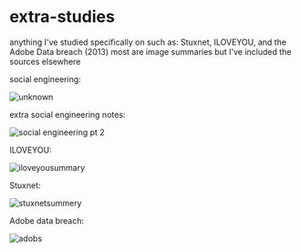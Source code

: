 # extra-studies
anything I've studied specifically on such as: Stuxnet, ILOVEYOU, and the Adobe Data breach (2013)
most are image summaries but I've included the sources elsewhere

social engineering:

![unknown](https://user-images.githubusercontent.com/77043377/147541083-01a0b198-44de-488b-811e-a7ecebb119c4.png)
 
 extra social engineering notes:
 
![social engineering pt 2](https://user-images.githubusercontent.com/77043377/147541573-92c2f7e6-8f7f-461e-b5d1-5a60c1a6e1a1.png)

ILOVEYOU:

![iloveyousummary](https://user-images.githubusercontent.com/77043377/147548556-7a961fa4-ff96-48d9-b1d4-e163af85409a.png)

Stuxnet:

![stuxnetsummery](https://user-images.githubusercontent.com/77043377/147618605-74bccd8b-b17d-4e99-ae75-f3e94818bde6.png)

Adobe data breach:

![adobs](https://user-images.githubusercontent.com/77043377/168956546-f38644e7-cef9-4d3c-a93d-3aec9c3e4080.png)
